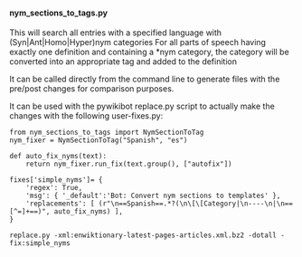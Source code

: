 #### nym_sections_to_tags.py
This will search all entries with a specified language with (Syn|Ant|Homo|Hyper)nym categories
For all parts of speech having exactly one definition and containing a *nym category,
the category will be converted into an appropriate tag and added to the definition

It can be called directly from the command line to generate files with the pre/post changes for comparison purposes.

It can be used with the pywikibot replace.py script to actually make the changes with the following user-fixes.py:

```
from nym_sections_to_tags import NymSectionToTag
nym_fixer = NymSectionToTag("Spanish", "es")

def auto_fix_nyms(text):
    return nym_fixer.run_fix(text.group(), ["autofix"])

fixes['simple_nyms']= {
    'regex': True,
    'msg': { '_default':'Bot: Convert nym sections to templates' },
    'replacements': [ (r"\n==Spanish==.*?(\n\[\[Category|\n----\n|\n==[^=]+==)", auto_fix_nyms) ],
}
```

```replace.py -xml:enwiktionary-latest-pages-articles.xml.bz2 -dotall -fix:simple_nyms```
